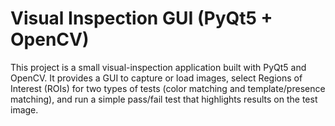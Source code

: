 # Visual Inspection GUI (PyQt5 + OpenCV)

This project is a small visual-inspection application built with PyQt5 and OpenCV. It provides a GUI to capture or load images, select Regions of Interest (ROIs) for two types of tests (color matching and template/presence matching), and run a simple pass/fail test that highlights results on the test image.
